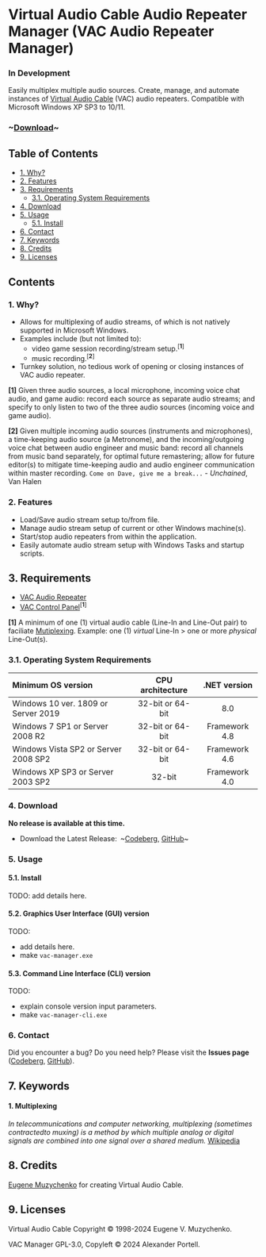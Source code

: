 # Virtual Audio Cable Audio Repeater Manager (VAC Audio Repeater Manager)
### In Development
Easily multiplex multiple audio sources. Create, manage, and automate
instances of [Virtual Audio Cable](#Licensing) (VAC) audio repeaters. Compatible
with Microsoft Windows XP SP3 to 10/11.

### ~[Download](#4-download)~

## Table of Contents
- [1. Why?](#1-why)
- [2. Features](#2-features)
- [3. Requirements](#3-requirements)
    - [3.1. Operating System Requirements](#31-operating-system-requirements)
- [4. Download](#4-download)
- [5. Usage](#5-usage)
    - [5.1. Install](#61-install)
- [6. Contact](#7-contact)
- [7. Keywords](#8-keywords)
- [8. Credits](#8-credits)
- [9. Licenses](#9-licenses)

## Contents
### 1. Why?
- Allows for multiplexing of audio streams, of which is not natively supported in
Microsoft Windows.
- Examples include (but not limited to):
  * video game session recording/stream setup.<sup>[**1**]</sup>
  * music recording.<sup>[**2**]</sup>
- Turnkey solution, no tedious work of opening or closing instances of VAC
audio repeater.

**[1]** Given three audio sources, a local microphone, incoming voice chat audio,
and game audio: record each source as separate audio streams; and specify to only
listen to two of the three audio sources (incoming voice and game audio).

**[2]** Given multiple incoming audio sources (instruments and microphones),
a time-keeping audio source (a Metronome), and the incoming/outgoing voice chat
between audio engineer and music band: record all channels from music band
separately, for optimal future remastering; allow for future editor(s) to mitigate
time-keeping audio and audio engineer communication within master recording.
`Come on Dave, give me a break...` - *Unchained*, Van Halen

### 2. Features
- Load/Save audio stream setup to/from file.
- Manage audio stream setup of current or other Windows machine(s).
- Start/stop audio repeaters from within the application.
- Easily automate audio stream setup with Windows Tasks and startup scripts.

## 3. Requirements
- [VAC Audio Repeater](https://vac.muzychenko.net/en/repeater.htm)
- [VAC Control Panel](https://vac.muzychenko.net/en/download.htm)<sup>[**1**]</sup>

**[1]** A minimum of one (1) virtual audio cable (Line-In and Line-Out pair) to
faciliate [Mutiplexing](#1-multiplexing). Example: one (1) *virtual* Line-In > one
or more *physical* Line-Out(s).

### 3.1. Operating System Requirements
| Minimum OS version                         | CPU architecture | .NET version  |
| :---                                       | :---:            | :---:         |
| Windows 10 ver. 1809 or Server 2019        | 32-bit or 64-bit | 8.0		  	    |
| Windows 7 SP1 or Server 2008 R2            | 32-bit or 64-bit | Framework 4.8 |
| Windows Vista SP2 or Server 2008 SP2       | 32-bit or 64-bit | Framework 4.6 |
| Windows XP SP3 or Server 2003 SP2          | 32-bit           | Framework 4.0 |

### 4. Download
**No release is available at this time.**

- Download the Latest Release:&ensp;~[Codeberg][codeberg-releases],
[GitHub][github-releases]~

[codeberg-releases]: https://codeberg.org/portellam/VAC-Manager/releases/latest
[github-releases]:   https://github.com/portellam/VAC-Manager/releases/latest

### 5. Usage
#### 5.1. Install
TODO: add details here.

#### 5.2. Graphics User Interface (GUI) version
TODO:
- add details here.
- make `vac-manager.exe`

#### 5.3. Command Line Interface (CLI) version
TODO:
- explain console version input parameters.
- make `vac-manager-cli.exe`

### 6. Contact
Did you encounter a bug? Do you need help? Please visit the
**Issues page** ([Codeberg][codeberg-issues], [GitHub][github-issues]).

[codeberg-issues]: https://github.com/portellam/vac-manager/issues
[github-issues]:   https://github.com/portellam/vac-manager/issues

## 7. Keywords
#### 1. Multiplexing
*In telecommunications and computer networking, multiplexing*
*(sometimes contractedto muxing) is a method by which multiple analog or digital*
*signals are combined into one signal over a shared medium.* [Wikipedia](k1)

[k1]: https://en.wikipedia.org/wiki/Multiplexing

## 8. Credits
[Eugene Muzychenko][credits1] for creating Virtual Audio Cable.

[credits1]: https://eugene.muzychenko.net/EMuzychenko_Resume_Eng.htm

## 9. Licenses
Virtual Audio Cable Copyright © 1998-2024 Eugene V. Muzychenko.

VAC Manager GPL-3.0, Copyleft © 2024 Alexander Portell.